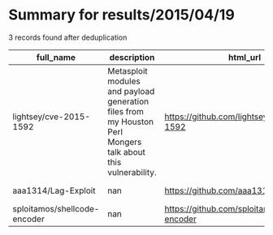 
# Summary for results/2015/04/19
    
3 records found after deduplication

| full_name | description | html_url | matched_list | matched_count | pushed_at | size | stargazers_count | language | forks_count | vul_ids |
|------------------------------|-------------------------------------------------------------------------------------------------------------|-------------------------------------------------|--------------------------------------------------------------------------------------|-----------------|---------------------------|--------|--------------------|------------|---------------|-------------------|
| lightsey/cve-2015-1592 | Metasploit modules and payload generation files from my Houston Perl Mongers talk about this vulnerability. | https://github.com/lightsey/cve-2015-1592 | ['cve-2', 'metasploit module OR metasploit payload', 'metasploit module OR payload'] | 3 | 2015-04-19 18:46:42+00:00 | 156 | 5 | Ruby | 1 | ['CVE-2015-1592'] |
| aaa1314/Lag-Exploit | nan | https://github.com/aaa1314/Lag-Exploit | ['exploit'] | 1 | 2015-04-19 19:11:35+00:00 | 104 | 0 | C# | 0 | [] |
| sploitamos/shellcode-encoder | nan | https://github.com/sploitamos/shellcode-encoder | ['shellcode'] | 1 | 2015-04-19 03:34:12+00:00 | 100 | 0 | Python | 0 | [] |
